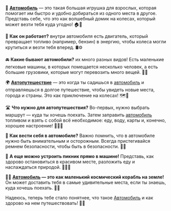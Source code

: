 🚗 **[Автомобиль](car.md)** — это такая большая игрушка для взрослых, которая помогает им быстро и удобно добираться из одного места в другое. Представь себе, что это как волшебный домик на колесах, который может везти тебя куда угодно! 🏠🚗

🚙 **Как он работает?** внутри автомобиля есть двигатель, который превращает топливо (например, бензин) в энергию, чтобы колеса могли крутиться и везти тебя вперед. 🛢️⚙️

🚘 **Какие бывают автомобили?** их много разных видов! Есть маленькие легковые машины, в которых помещается несколько человек, а есть большие грузовики, которые могут перевозить много вещей. 🚚🚖

🌍 **[Автопутешествие](autotravel.md)** — это когда ты садишься в [автомобиль](car.md) и отправляешься в долгое путешествие, чтобы увидеть новые места, города и страны. Это как приключение на колесах! 🗺️🌄

🛣️ **Что нужно для автопутешествия?** Во-первых, нужно выбрать маршрут — куда ты хочешь поехать. Затем заправить [автомобиль](car.md) топливом и взять с собой всё необходимое: еду, воду, карты и, конечно, хорошее настроение! 🍏📖🎶

💨 **Как вести себя в автомобиле?** Важно помнить, что в автомобиле нужно быть внимательным и осторожным. Всегда пристегивайся ремнем безопасности, чтобы быть в безопасности. 🎒🚦

🎉 **А еще можно устроить пикник прямо в машине!** Представь, как здорово остановиться в красивом месте, разложить еду и наслаждаться природой. 🍕🍉🌳

🚗🚀 **[Автомобиль](car.md) — это как маленький космический корабль на земле!** Он может доставить тебя в самые удивительные места, если ты знаешь, куда хочешь поехать. 🌌✨

Надеюсь, теперь тебе стало понятнее, что такое [Автомобиль](car.md) и как здорово на нем путешествовать! 🚙🌈